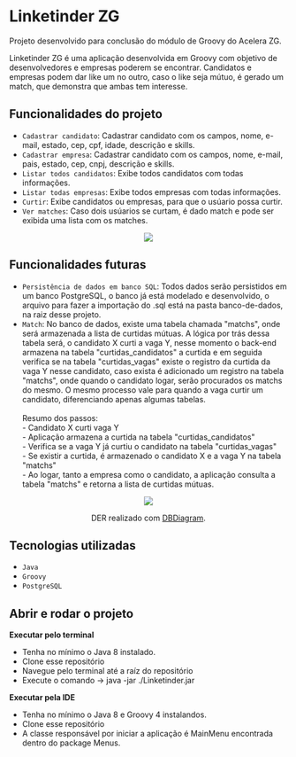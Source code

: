 # Linketinder ZG

Projeto desenvolvido para conclusão do módulo de Groovy do Acelera ZG.

Linketinder ZG é uma aplicação desenvolvida em Groovy com objetivo de desenvolvedores e empresas poderem se encontrar.
Candidatos e empresas podem dar like um no outro, caso o like seja mútuo, é gerado um match, que demonstra que ambas tem
interesse.

## Funcionalidades do projeto

- `Cadastrar candidato`: Cadastrar candidato com os campos, nome, e-mail, estado, cep, cpf, idade, descrição e skills.
- `Cadastrar empresa`: Cadastrar candidato com os campos, nome, e-mail, pais, estado, cep, cnpj, descrição e skills.
- `Listar todos candidatos`: Exibe todos candidatos com todas informações.
- `Listar todas empresas`: Exibe todos empresas com todas informações.
- `Curtir`: Exibe candidatos ou empresas, para que o usúario possa curtir.
- `Ver matches`: Caso dois usúarios se curtam, é dado match e pode ser exibida uma lista com os matches.

<p align="center">
    <img src="https://uploaddeimagens.com.br/images/004/312/321/original/Screenshot_from_2023-01-25_15-36-38.png" />
</p>

## Funcionalidades futuras

- `Persistência de dados em banco SQL`: Todos dados serão persistidos em um banco PostgreSQL, o banco já está modelado e desenvolvido, o arquivo para fazer a importação do .sql está na pasta banco-de-dados, na raiz desse projeto.
- `Match`: No banco de dados, existe uma tabela chamada "matchs", onde será armazenada a lista de curtidas mútuas. A lógica por trás dessa tabela será, o candidato X curti a vaga Y, nesse momento o back-end armazena na tabela "curtidas_candidatos" a curtida e em seguida verifica se na tabela "curtidas_vagas" existe o registro da curtida da vaga Y nesse candidato, caso exista é adicionado um registro na tabela "matchs", onde quando o candidato logar, serão procurados os matchs do mesmo. O mesmo processo vale para quando a vaga curtir um candidato, diferenciando apenas algumas tabelas. <br> <br> Resumo dos passos: <br>  - Candidato X curti vaga Y <br>  - Aplicação armazena a curtida na tabela "curtidas_candidatos"<br>  - Verifica se a vaga Y já curtiu o candidato na tabela "curtidas_vagas" <br>  - Se existir a curtida, é armazenado o candidato X e a vaga Y na tabela "matchs"<br>  - Ao logar, tanto a empresa como o candidato, a aplicação consulta a tabela "matchs" e retorna a lista de curtidas mútuas.

<div align="center">
    <img src="https://imageup.me/images/bf699f73-b491-4e58-8682-629293a10825.png" />
    <p align="center">DER realizado com <a href="https://dbdiagram.io/home">DBDiagram</a>.</p>
</div>

## Tecnologias utilizadas

- `Java`
- `Groovy`
- `PostgreSQL`


## Abrir e rodar o projeto

**Executar pelo terminal**
- Tenha no mínimo o Java 8 instalado.
- Clone esse repositório
- Navegue pelo terminal até a raíz do repositório
- Execute o comando -> java -jar ./Linketinder.jar

**Executar pela IDE**
- Tenha no mínimo o Java 8 e Groovy 4 instalandos.
- Clone esse repositório
- A classe responsável por iniciar a aplicação é MainMenu encontrada dentro do package Menus.
